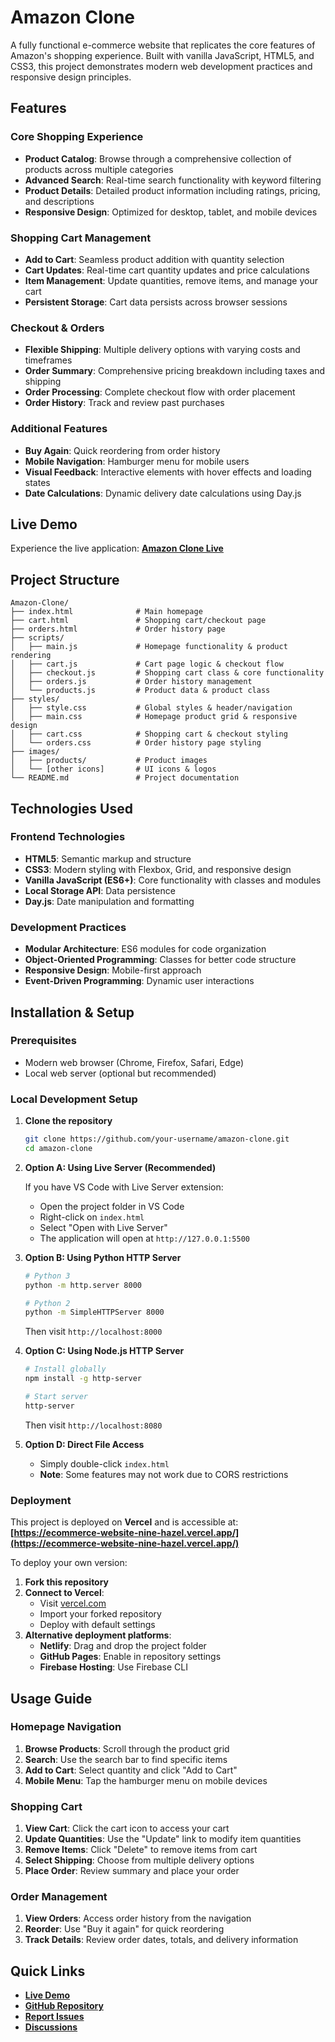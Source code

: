 # Amazon Clone

A fully functional e-commerce website that replicates the core features of Amazon's shopping experience. Built with vanilla JavaScript, HTML5, and CSS3, this project demonstrates modern web development practices and responsive design principles.

## Features

### Core Shopping Experience
- **Product Catalog**: Browse through a comprehensive collection of products across multiple categories
- **Advanced Search**: Real-time search functionality with keyword filtering
- **Product Details**: Detailed product information including ratings, pricing, and descriptions
- **Responsive Design**: Optimized for desktop, tablet, and mobile devices

### Shopping Cart Management
- **Add to Cart**: Seamless product addition with quantity selection
- **Cart Updates**: Real-time cart quantity updates and price calculations
- **Item Management**: Update quantities, remove items, and manage your cart
- **Persistent Storage**: Cart data persists across browser sessions

### Checkout & Orders
- **Flexible Shipping**: Multiple delivery options with varying costs and timeframes
- **Order Summary**: Comprehensive pricing breakdown including taxes and shipping
- **Order Processing**: Complete checkout flow with order placement
- **Order History**: Track and review past purchases

### Additional Features
- **Buy Again**: Quick reordering from order history
- **Mobile Navigation**: Hamburger menu for mobile users
- **Visual Feedback**: Interactive elements with hover effects and loading states
- **Date Calculations**: Dynamic delivery date calculations using Day.js

## Live Demo

Experience the live application: **[Amazon Clone Live](https://ecommerce-website-nine-hazel.vercel.app/)**

## Project Structure

```
Amazon-Clone/
├── index.html              # Main homepage
├── cart.html               # Shopping cart/checkout page
├── orders.html             # Order history page
├── scripts/
│   ├── main.js             # Homepage functionality & product rendering
│   ├── cart.js             # Cart page logic & checkout flow
│   ├── checkout.js         # Shopping cart class & core functionality
│   ├── orders.js           # Order history management
│   └── products.js         # Product data & product class
├── styles/
│   ├── style.css           # Global styles & header/navigation
│   ├── main.css            # Homepage product grid & responsive design
│   ├── cart.css            # Shopping cart & checkout styling
│   └── orders.css          # Order history page styling
├── images/
│   ├── products/           # Product images
│   └── [other icons]       # UI icons & logos
└── README.md               # Project documentation
```

## Technologies Used

### Frontend Technologies
- **HTML5**: Semantic markup and structure
- **CSS3**: Modern styling with Flexbox, Grid, and responsive design
- **Vanilla JavaScript (ES6+)**: Core functionality with classes and modules
- **Local Storage API**: Data persistence
- **Day.js**: Date manipulation and formatting

### Development Practices
- **Modular Architecture**: ES6 modules for code organization
- **Object-Oriented Programming**: Classes for better code structure
- **Responsive Design**: Mobile-first approach
- **Event-Driven Programming**: Dynamic user interactions

## Installation & Setup

### Prerequisites
- Modern web browser (Chrome, Firefox, Safari, Edge)
- Local web server (optional but recommended)

### Local Development Setup

1. **Clone the repository**
   ```bash
   git clone https://github.com/your-username/amazon-clone.git
   cd amazon-clone
   ```

2. **Option A: Using Live Server (Recommended)**
   
   If you have VS Code with Live Server extension:
   - Open the project folder in VS Code
   - Right-click on `index.html`
   - Select "Open with Live Server"
   - The application will open at `http://127.0.0.1:5500`

3. **Option B: Using Python HTTP Server**
   ```bash
   # Python 3
   python -m http.server 8000
   
   # Python 2
   python -m SimpleHTTPServer 8000
   ```
   Then visit `http://localhost:8000`

4. **Option C: Using Node.js HTTP Server**
   ```bash
   # Install globally
   npm install -g http-server
   
   # Start server
   http-server
   ```
   Then visit `http://localhost:8080`

5. **Option D: Direct File Access**
   - Simply double-click `index.html`
   - **Note**: Some features may not work due to CORS restrictions

### Deployment

This project is deployed on **Vercel** and is accessible at:
**[https://ecommerce-website-nine-hazel.vercel.app/](https://ecommerce-website-nine-hazel.vercel.app/)**

To deploy your own version:

1. **Fork this repository**
2. **Connect to Vercel**:
   - Visit [vercel.com](https://vercel.com)
   - Import your forked repository
   - Deploy with default settings
3. **Alternative deployment platforms**:
   - **Netlify**: Drag and drop the project folder
   - **GitHub Pages**: Enable in repository settings
   - **Firebase Hosting**: Use Firebase CLI

## Usage Guide

### Homepage Navigation
1. **Browse Products**: Scroll through the product grid
2. **Search**: Use the search bar to find specific items
3. **Add to Cart**: Select quantity and click "Add to Cart"
4. **Mobile Menu**: Tap the hamburger menu on mobile devices

### Shopping Cart
1. **View Cart**: Click the cart icon to access your cart
2. **Update Quantities**: Use the "Update" link to modify item quantities
3. **Remove Items**: Click "Delete" to remove items from cart
4. **Select Shipping**: Choose from multiple delivery options
5. **Place Order**: Review summary and place your order

### Order Management
1. **View Orders**: Access order history from the navigation
2. **Reorder**: Use "Buy it again" for quick reordering
3. **Track Details**: Review order dates, totals, and delivery information



##  Quick Links

-  **[Live Demo](https://ecommerce-website-nine-hazel.vercel.app/)**
-  **[GitHub Repository](https://github.com/your-username/amazon-clone)**
-  **[Report Issues](https://github.com/your-username/amazon-clone/issues)**
-  **[Discussions](https://github.com/your-username/amazon-clone/discussions)**

